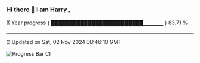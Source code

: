 ### Hi there 👋 I am Harry , 

⏳ Year progress { █████████████████████████▁▁▁▁▁ } 83.71 %

---

⏰ Updated on Sat, 02 Nov 2024 08:46:10 GMT

![Progress Bar CI](https://github.com/duykhang68/duykhang68/workflows/Progress%20Bar%20CI/badge.svg)
